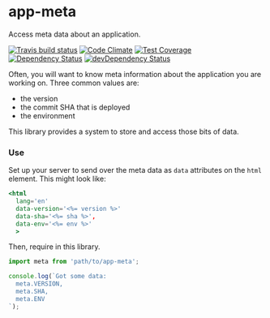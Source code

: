 # app-meta

Access meta data about an application.

[![Travis build status](http://img.shields.io/travis/jmeas/app-meta.svg?style=flat)](https://travis-ci.org/jmeas/app-meta)
[![Code Climate](https://codeclimate.com/github/jmeas/app-meta/badges/gpa.svg)](https://codeclimate.com/github/jmeas/app-meta)
[![Test Coverage](https://codeclimate.com/github/jmeas/app-meta/badges/coverage.svg)](https://codeclimate.com/github/jmeas/app-meta)
[![Dependency Status](https://david-dm.org/jmeas/app-meta.svg)](https://david-dm.org/jmeas/app-meta)
[![devDependency Status](https://david-dm.org/jmeas/app-meta/dev-status.svg)](https://david-dm.org/jmeas/app-meta#info=devDependencies)

Often, you will want to know meta information about the application you are working on. Three common values are:

- the version
- the commit SHA that is deployed
- the environment

This library provides a system to store and access those bits of data.

### Use

Set up your server to send over the meta data as `data` attributes on the `html` element. This might look like:

```hbs
<html
  lang='en'
  data-version='<%= version %>'
  data-sha='<%= sha %>',
  data-env='<%= env %>'
  >
```

Then, require in this library.

```js
import meta from 'path/to/app-meta';

console.log(`Got some data:
  meta.VERSION, 
  meta.SHA, 
  meta.ENV
`);
```
